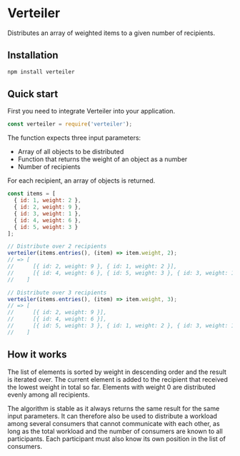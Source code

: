 # Verteiler

Distributes an array of weighted items to a given number of recipients.

## Installation

```bash
npm install verteiler
```

## Quick start

First you need to integrate Verteiler into your application.

```javascript
const verteiler = require('verteiler');
```

The function expects three input parameters:

- Array of all objects to be distributed
- Function that returns the weight of an object as a number
- Number of recipients

For each recipient, an array of objects is returned.

```javascript
const items = [
  { id: 1, weight: 2 },
  { id: 2, weight: 9 },
  { id: 3, weight: 1 },
  { id: 4, weight: 6 },
  { id: 5, weight: 3 }
];

// Distribute over 2 recipients
verteiler(items.entries(), (item) => item.weight, 2); 
// => [
//      [{ id: 2, weight: 9 }, { id: 1, weight: 2 }],
//      [{ id: 4, weight: 6 }, { id: 5, weight: 3 }, { id: 3, weight: 1 }]
//    ]

// Distribute over 3 recipients
verteiler(items.entries(), (item) => item.weight, 3); 
// => [
//      [{ id: 2, weight: 9 }],
//      [{ id: 4, weight: 6 }],
//      [{ id: 5, weight: 3 }, { id: 1, weight: 2 }, { id: 3, weight: 1 }]
//    ]
```

## How it works

The list of elements is sorted by weight in descending order and the result is iterated over. The current element is added to the recipient that received the lowest weight in total so far. Elements with weight 0 are distributed evenly among all recipients.

The algorithm is stable as it always returns the same result for the same input parameters. It can therefore also be used to distribute a workload among several consumers that cannot communicate with each other, as long as the total workload and the number of consumers are known to all participants. Each participant must also know its own position in the list of consumers.
